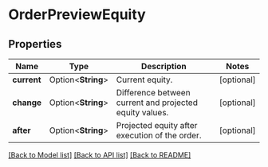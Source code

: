 # OrderPreviewEquity

## Properties

Name | Type | Description | Notes
------------ | ------------- | ------------- | -------------
**current** | Option<**String**> | Current equity. | [optional]
**change** | Option<**String**> | Difference between current and projected equity values. | [optional]
**after** | Option<**String**> | Projected equity after execution of the order. | [optional]

[[Back to Model list]](../README.md#documentation-for-models) [[Back to API list]](../README.md#documentation-for-api-endpoints) [[Back to README]](../README.md)


